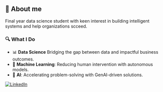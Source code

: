 ## 🚀 About me

Final year data science student with keen interest in building intelligent systems and help organizations scceed.
### 🔍 What I Do

- 📊 **Data Science** Bridging the gap between data and impactful business outcomes.
- 🧠 **Machine Learning**: Reducing human intervention with autonomous models.
- 🤖 **AI**: Accelerating problem-solving with GenAI-driven solutions.


[![LinkedIn](https://img.shields.io/badge/LinkedIn-%230077B5.svg?logo=linkedin&logoColor=white)](https://linkedin.com/in/ahmad-bsds) 

